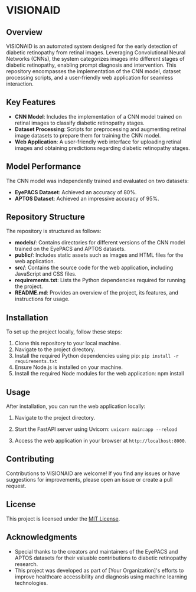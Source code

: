 # VISIONAID

## Overview

VISIONAID is an automated system designed for the early detection of diabetic retinopathy from retinal images. Leveraging Convolutional Neural Networks (CNNs), the system categorizes images into different stages of diabetic retinopathy, enabling prompt diagnosis and intervention. This repository encompasses the implementation of the CNN model, dataset processing scripts, and a user-friendly web application for seamless interaction.

## Key Features

- **CNN Model**: Includes the implementation of a CNN model trained on retinal images to classify diabetic retinopathy stages.
- **Dataset Processing**: Scripts for preprocessing and augmenting retinal image datasets to prepare them for training the CNN model.
- **Web Application**: A user-friendly web interface for uploading retinal images and obtaining predictions regarding diabetic retinopathy stages.

## Model Performance

The CNN model was independently trained and evaluated on two datasets:

- **EyePACS Dataset**: Achieved an accuracy of 80%.
- **APTOS Dataset**: Achieved an impressive accuracy of 95%.

## Repository Structure

The repository is structured as follows:

- **models/**: Contains directories for different versions of the CNN model trained on the EyePACS and APTOS datasets.
- **public/**: Includes static assets such as images and HTML files for the web application.
- **src/**: Contains the source code for the web application, including JavaScript and CSS files.
- **requirements.txt**: Lists the Python dependencies required for running the project.
- **README.md**: Provides an overview of the project, its features, and instructions for usage.

## Installation

To set up the project locally, follow these steps:

1. Clone this repository to your local machine.
2. Navigate to the project directory.
3. Install the required Python dependencies using pip:
   `pip install -r requirements.txt`
4. Ensure Node.js is installed on your machine.
5. Install the required Node modules for the web application:
   npm install

## Usage

After installation, you can run the web application locally:

1. Navigate to the project directory.
2. Start the FastAPI server using Uvicorn:
   `uvicorn main:app --reload`

3. Access the web application in your browser at `http://localhost:8000`.

## Contributing

Contributions to VISIONAID are welcome! If you find any issues or have suggestions for improvements, please open an issue or create a pull request.

## License

This project is licensed under the [MIT License](LICENSE).

## Acknowledgments

- Special thanks to the creators and maintainers of the EyePACS and APTOS datasets for their valuable contributions to diabetic retinopathy research.
- This project was developed as part of [Your Organization]'s efforts to improve healthcare accessibility and diagnosis using machine learning technologies.
